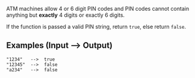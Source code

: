 ATM machines allow 4 or 6 digit PIN codes and PIN codes cannot contain anything but **exactly** 4 digits or exactly 6 digits. 

If the function is passed a valid PIN string, return `true`, else return `false`.

## Examples (**Input --> Output)**
```
"1234"   -->  true
"12345"  -->  false
"a234"   -->  false
```
